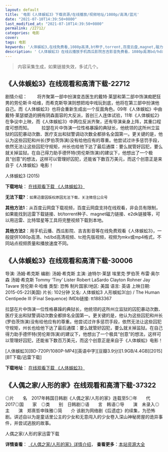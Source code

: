 ```yaml
---
layout: default
title: '电影《人体蜈蚣3》下载资源/在线播放/视频地址/1080p/高清/蓝光'
date: "2021-07-10T14:39:50+0800"
last_modified_at: "2021-07-10T14:39:50+0800"
permalink: /22712/
categories: 电影
cover:
tags: 电影
keywords: '人体蜈蚣3,在线免费看,1080p高清,bt种子,torrent,百度云盘,magnet,磁力链,迅雷下载资源'
description: '《人体蜈蚣3》在线云播放手机西瓜影院吉吉影音免费看，1080p高清bd/hd未删减完整版和tc抢先枪版，mkv/mp4格式，附带bt/torrent种子、magnet/磁力链、百度云盘、网盘资源迅雷下载链接'
---
```


>内容采集生成，如果链接失效，多试几个。


## 《人体蜈蚣3》在线观看和高清下载-22712

剧情介绍： 　　将齐聚第一部中扮演变态医生的戴特·莱瑟和第二部中饰演痴肥狂男的劳伦斯·R·哈维，而希克斯导演则想把戏中戏玩到底，他将在第三部中扮演他自己。而《人体蜈蚣3》也将会重新生成出一个反面角色。09年《人体蜈蚣》中由戴特·莱瑟塑造的拥有阴森面容的大反派，首创三人连体试验，11年《人体蜈蚣2》在争议中上映，而《人体蜈蚣3》中两位反派齐聚，还有导演亲身上阵，其重口程度可想而知。 　　拉瑟在片中饰演一位性格暴躁的典狱长，他统领的这所州立监狱的囚犯暴动次数、医疗支出和狱警调动次数全都排名全国第一。更关键的是，他认为这些囚犯和州长(罗伯茨饰演)没有给他应有的尊重。他尝试过许多惩罚手段，依然无法让这些囚犯守规矩，州长也给他下达了最后通牒：要么就管好囚犯，要么就关掉监狱。在自己得力助手德怀特(劳伦斯饰演)的建议下，他想出了一个极具“创意”的想法，这样可以管理好囚犯，还能省下数百万美元，而这个创意正是来自于《人体蜈蚣》电影！


人体蜈蚣3 (2015)

**下载地址**： [在线观看下载 《人体蜈蚣3》](https://www.btbtdy.me/btdy/dy312.html) 


**无法下载?**：`如果迅雷因版权原因无法下载，关注微信公众号 `

**其他方法1**：从百度云网盘下载视频，百度云网盘支持在线观看，非会员有限制，如果能找到迅雷下载链接、bt/torrent种子、magnet磁力链接、e2dk链接等，可以用迅雷、比特彗星等工具将完整视频下载到本地。

**其他方法2**：用手机云播、西瓜影院、吉吉影音等在线免费观看《人体蜈蚣3》，一般提供1080p高清、hd/bd高清视频、tc抢先版视频，视频为mkv或mp4格式，不同站点视频质量和播放速度不同。


## 《人体蜈蚣3》在线观看和高清下载-30006

导演: 汤姆·希克斯 编剧: 汤姆·希克斯 主演: 迪特尔·莱瑟 埃里克·罗伯茨 布雷·奥尔森 汤姆·希克斯 Tommy ‘Tiny’ Lister Robert LaSardo Clayton Rohner Jay Tavare 劳伦斯·R·哈维 类型: 恐怖 制片国家/地区: 美国 语言: 英语 上映日期: 2015-05-22(美国) 片长: 102分钟 又名: 人体蜈蚣3 人形蜈蚣3(台) / The Human Centipede III (Final Sequence) IMDb链接: tt1883367

拉瑟在片中饰演一位性格暴躁的典狱长，他统领的这所州立监狱的囚犯暴动次数、医疗支出和狱警调动次数全都排名全国第一。更关键的是，他认为这些囚犯和州长(罗伯茨饰演)没有给他应有的尊重。他尝试过许多惩罚手段，依然无法让这些囚犯守规矩，州长也给他下达了最后通牒：要么就管好囚犯，要么就关掉监狱。在自己得力助手德怀特(劳伦斯饰演)的建议下，他想出了一个极具“创意”的想法，这样可以管理好囚犯，还能省下数百万美元，而这个创意正是来自于《人体蜈蚣》电影！


[人体蜈蚣3][BD-720P/1080P-MP4][英语中字][豆瓣3.9分][1.9GB/4.4GB][2015][BT下载/迅雷下载]

**下载地址**： [在线观看下载 《人体蜈蚣3》](https://www.btdx8.com/torrent/the_human_centipede_iii_2015.html) 


## 《人偶之家/人形的家》在线观看和高清下载-37322

◎片　　名　2017年韩国日韩剧《人偶之家/人形的家》连载至5◎年　　代　2017◎国　　家　◎类　　别　日韩剧◎语　　言　韩语◎导　　演　未录入◎主　　演　郑熹哲申珠雅◎简　　介 该剧为网络剧《后遗症》的续集，为恐怖剧。讲述自以为是童话里公主的少女和无意闯入的少女卷入深山神秘房屋的诡异事件，并尝试逃脱的故事。


人偶之家/人形的家迅雷下载

**详情查看**： [《人偶之家/人形的家》详情介绍](/movie/37322/)， **查看更多**：[本站资源大全](/movie/t/all/)

